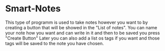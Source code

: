 # Smart-Notes

This type of programm is used to take notes however you want to by creating a button that will be showed in the "List of notes".
You can name your note how you want and can write in it and then to be saved you press "Create Button"
Later you can also add a list os tags if you want and those tags will be saved to the note you have chosen.
